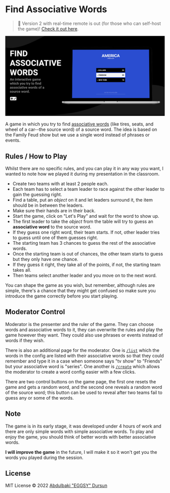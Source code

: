 # Find Associative Words

> 🤩 Version 2 with real-time remote is out (for those who can self-host the game)! [Check it out here](https://github.com/eggsy/find-associative-words/tree/socket).

<p align="center">
  <img src="./public/demo.png" alt="demo of the game" />
</p>

A game in which you try to find [associative words](https://en.wikipedia.org/wiki/Associative_meaning) (like tires, seats, and wheel of a car--the source word) of a source word. The idea is based on the Family Feud show but we use a single word instead of phrases or events.

## Rules / How to Play

Whilst there are no specific rules, and you can play it in any way you want, I wanted to note how we played it during my presentation in the classroom.

- Create two teams with at least 2 people each.
- Each team has to select a team leader to race against the other leader to gain the guessing right.
- Find a table, put an _object_ on it and let leaders surround it, the item should be in between the leaders.
- Make sure their hands are in their back.
- Start the game, click on "Let's Play" and wait for the word to show up.
- The first leader to take the _object_ from the table will try to guess an **associative word** to the source word.
- If they guess one right word, their team starts. If not, other leader tries to guess until one of them guesses right.
- The starting team has 3 chances to guess the rest of the associative words.
- Once the starting team is out of chances, the other team starts to guess but they only have one chance.
- If they guess it right, they take all of the points, if not, the starting team takes all.
- Then teams select another leader and you move on to the next word.

You can shape the game as you wish, but remember, although rules are simple, there's a chance that they might get confused so make sure you introduce the game correctly before you start playing.

## Moderator Control

Moderator is the presenter and the ruler of the game. They can choose words and associative words to it, they can overwrite the rules and play the game however they want. They could also use phrases or events instead of words if they wish.

There is also an additional page for the moderator. One is [`/list`](https://associative-words.netlify.app/list) which the words in the config are listed with their associative words so that they could remember and type it in a case when someone says "tv show" to "Friends" but your associative word is "series". One another is [`/create`](https://associative-words.netlify.app/create) which allows the moderator to create a word config easier with a few clicks.

There are two control buttons on the game page, the first one resets the game and gets a random word, and the second one reveals a random word of the source word; this button can be used to reveal after two teams fail to guess any or some of the words.

## Note

The game is in its early stage, it was developed under 4 hours of work and there are only simple words with simple associative words. To play and enjoy the game, you should think of better words with better associative words.

**I will improve the game** in the future, I will make it so it won't get you the words you played during the session.

## License

MIT License © 2022 [Abdulbaki "EGGSY" Dursun](https://github.com/eggsy)
